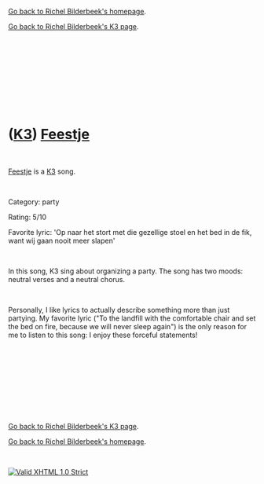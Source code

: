 [Go back to Richel Bilderbeek's homepage](index.htm).

[Go back to Richel Bilderbeek's K3 page](K3.htm).

 

 

 

 

 

([K3](K3.htm)) [Feestje](K3Feestje.htm)
=======================================

 

[Feestje](K3Feestje.htm) is a [K3](K3.htm) song.

 

Category: party

Rating: 5/10

Favorite lyric: 'Op naar het stort met die gezellige stoel en het bed in
de fik, want wij gaan nooit meer slapen'

 

In this song, K3 sing about organizing a party. The song has two moods:
neutral verses and a neutral chorus.

 

Personally, I like lyrics to actually describe something more than just
partying. My favorite lyric ("To the landfill with the comfortable chair
and set the bed on fire, because we will never sleep again") is the only
reason for me to listen to this song: I enjoy these forceful statements!

 

 

 

 

 

[Go back to Richel Bilderbeek's K3 page](K3.htm).

[Go back to Richel Bilderbeek's homepage](index.htm).

 

[![Valid XHTML 1.0
Strict](valid-xhtml10.png)](http://validator.w3.org/check?uri=referer)

